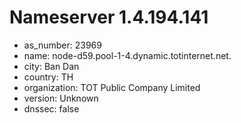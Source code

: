 # Nameserver 1.4.194.141

* as_number: 23969
* name: node-d59.pool-1-4.dynamic.totinternet.net.
* city: Ban Dan
* country: TH
* organization: TOT Public Company Limited
* version: Unknown
* dnssec: false
